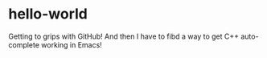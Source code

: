 # hello-world
Getting to grips with GitHub!
And then I have to fibd a way to get C++ auto-complete working in Emacs!
